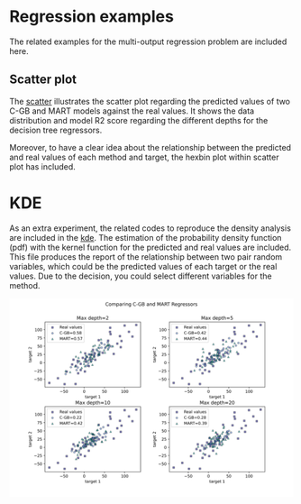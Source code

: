# Regression examples
The related examples for the multi-output regression problem are included here. 

## Scatter plot

The [scatter](scatter.py) illustrates the scatter plot regarding the predicted values of two C-GB and MART models against the real values. 
It shows the data distribution and model R2 score regarding the different depths for the decision tree regressors. 

Moreover, to have a clear idea about the relationship between the predicted and real values of each method and target, the hexbin plot within scatter plot has included.

# KDE

As an extra experiment, the related codes to reproduce the density analysis are included in the [kde](kde.py). The estimation of the probability density function (pdf) with the kernel function for the predicted and real values are included. This file produces the report of the relationship between two pair random variables, which could be the predicted values of each target or the real values. Due to the decision, you could select different variables for the method. 


![![Regression](https://github.com/samanemami/C_GB-EX/blob/main/docs/Scatter_regression.jpg)](https://github.com/samanemami/C_GB-EX/blob/main/docs/Scatter_regression.jpg)

